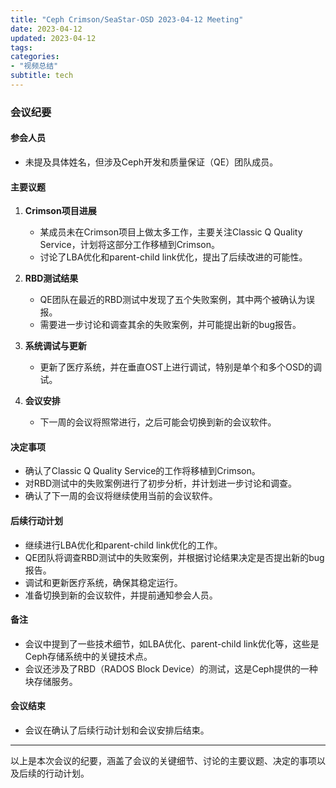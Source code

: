 ```yaml
---
title: "Ceph Crimson/SeaStar-OSD 2023-04-12 Meeting"
date: 2023-04-12
updated: 2023-04-12
tags:
categories:
- "视频总结"
subtitle: tech
---
```



### 会议纪要

#### 参会人员
- 未提及具体姓名，但涉及Ceph开发和质量保证（QE）团队成员。

#### 主要议题
1. **Crimson项目进展**
   - 某成员未在Crimson项目上做太多工作，主要关注Classic Q Quality Service，计划将这部分工作移植到Crimson。
   - 讨论了LBA优化和parent-child link优化，提出了后续改进的可能性。

2. **RBD测试结果**
   - QE团队在最近的RBD测试中发现了五个失败案例，其中两个被确认为误报。
   - 需要进一步讨论和调查其余的失败案例，并可能提出新的bug报告。

3. **系统调试与更新**
   - 更新了医疗系统，并在垂直OST上进行调试，特别是单个和多个OSD的调试。

4. **会议安排**
   - 下一周的会议将照常进行，之后可能会切换到新的会议软件。

#### 决定事项
- 确认了Classic Q Quality Service的工作将移植到Crimson。
- 对RBD测试中的失败案例进行了初步分析，并计划进一步讨论和调查。
- 确认了下一周的会议将继续使用当前的会议软件。

#### 后续行动计划
- 继续进行LBA优化和parent-child link优化的工作。
- QE团队将调查RBD测试中的失败案例，并根据讨论结果决定是否提出新的bug报告。
- 调试和更新医疗系统，确保其稳定运行。
- 准备切换到新的会议软件，并提前通知参会人员。

#### 备注
- 会议中提到了一些技术细节，如LBA优化、parent-child link优化等，这些是Ceph存储系统中的关键技术点。
- 会议还涉及了RBD（RADOS Block Device）的测试，这是Ceph提供的一种块存储服务。

#### 会议结束
- 会议在确认了后续行动计划和会议安排后结束。

---

以上是本次会议的纪要，涵盖了会议的关键细节、讨论的主要议题、决定的事项以及后续的行动计划。